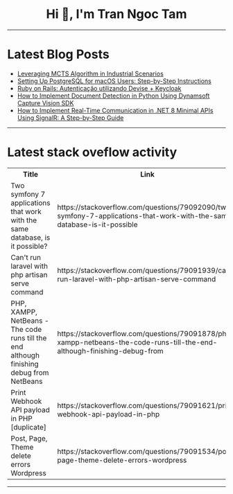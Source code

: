 <h1 align="center">Hi 👋, I'm Tran Ngoc Tam</h1>

---

# Latest Blog Posts 
<!-- BLOG-POST-LIST:START -->
- [Leveraging MCTS Algorithm in Industrial Scenarios](https://dev.to/doejong/leveraging-mcts-algorithm-in-industrial-scenarios-4e98)
- [Setting Up PostgreSQL for macOS Users: Step-by-Step Instructions](https://dev.to/techprane/setting-up-postgresql-for-macos-users-step-by-step-instructions-2e30)
- [Ruby on Rails: Autenticação utilizando Devise + Keycloak](https://dev.to/nemuba/ruby-on-rails-autenticacao-utilizando-devise-keycloak-12ae)
- [How to Implement Document Detection in Python Using Dynamsoft Capture Vision SDK](https://dev.to/yushulx/how-to-implement-document-detection-in-python-using-dynamsoft-capture-vision-sdk-51i3)
- [How to Implement Real-Time Communication in .NET 8 Minimal APIs Using SignalR: A Step-by-Step Guide](https://dev.to/leandroveiga/how-to-implement-real-time-communication-in-net-8-minimal-apis-using-signalr-a-step-by-step-guide-2faj)
<!-- BLOG-POST-LIST:END -->

---

# Latest stack oveflow activity
<table>
  <tr><th>Title</th><th>Link</th></tr>
  <!-- STACKOVERFLOW:START --><tr><td>Two symfony 7 applications that work with the same database, is it possible?</td><td>https://stackoverflow.com/questions/79092090/two-symfony-7-applications-that-work-with-the-same-database-is-it-possible</td></tr><tr><td>Can&#39;t run laravel with php artisan serve command</td><td>https://stackoverflow.com/questions/79091939/cant-run-laravel-with-php-artisan-serve-command</td></tr><tr><td>PHP, XAMPP, NetBeans - The code runs till the end although finishing debug from NetBeans</td><td>https://stackoverflow.com/questions/79091878/php-xampp-netbeans-the-code-runs-till-the-end-although-finishing-debug-from</td></tr><tr><td>Print Webhook API payload in PHP [duplicate]</td><td>https://stackoverflow.com/questions/79091621/print-webhook-api-payload-in-php</td></tr><tr><td>Post, Page, Theme delete errors Wordpress</td><td>https://stackoverflow.com/questions/79091534/post-page-theme-delete-errors-wordpress</td></tr><!-- STACKOVERFLOW:END -->
</table>

---


